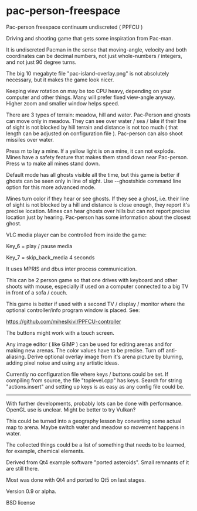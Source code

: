 # pac-person-freespace

Pac-person freespace continuum undiscreted ( PPFCU )

Driving and shooting game that gets some inspiration from Pac-man. 

It is undiscreted Pacman in the sense that moving-angle, velocity and both coordinates can be decimal numbers, not just whole-numbers / integers, and not just 90 degree turns.

The big 10 megabyte file "pac-island-overlay.png" is not absolutely necessary, but it makes the game look nicer.

Keeping view rotation on may be too CPU heavy, depending on your computer and other things. Many will prefer fixed view-angle anyway. Higher zoom and smaller window helps speed.

There are 3 types of terrain: meadow, hill and water. Pac-Person and ghosts can move only in meadow. They can see over water / sea / lake if their line of sight is not blocked by hill terrain and distance is not too much ( that length can be adjusted on configuration file ). Pac-person can also shoot missiles over water. 

Press m to lay a mine. If a yellow light is on a mine, it can not explode. Mines have a safety feature that makes them stand down near Pac-person. Press w to make all mines stand down. 

Default mode has all ghosts visible all the time, but this game is better if ghosts can be seen only in line of sight. Use --ghostshide command line option for this more advanced mode.

Mines turn color if they hear or see ghosts. If they see a ghost, i.e. their line of sight is not blocked by a hill and distance is close enough, they report it's precise location. Mines can hear ghosts over hills but can not report precise location just by hearing. Pac-person has some information about the closest ghost.

VLC media player can be controlled from inside the game:

Key_6 = play / pause media

Key_7 = skip_back_media 4 seconds

It uses MPRIS and dbus inter process communication. 

This can be 2 person game so that one drives with keyboard and other shoots with mouse, especially if used on a computer connected to a big TV in front of a sofa / couch.

This game is better if used with a second TV / display / monitor where the optional controller/info program window is placed. See:

https://github.com/miheslkivi/PPFCU-controller

The buttons might work with a touch screen. 

Any image editor ( like GIMP ) can be used for editing arenas and for making new arenas. The color values have to be precise. Turn off anti-aliasing. Derive optional overlay image from it's arena picture by blurring, adding pixel noise and using any artistic ideas.

Currently no configuration file where keys / buttons could be set. If compiling from source, the file "toplevel.cpp" has keys. Search for string "actions.insert" and setting up keys is as easy as any config file could be.

---------------------------------------

With further developments, probably lots can be done with performance. OpenGL use is unclear. Might be better to try Vulkan?

This could be turned into a geography lesson by converting some actual map to arena.
Maybe switch water and meadow so movement happens in water.

The collected things could be a list of something that needs to be learned, for example, chemical elements.

Derived from Qt4 example software "ported asteroids". Small remnants of it are still there.

Most was done with Qt4 and ported to Qt5 on last stages.

Version 0.9 or alpha.

BSD license




